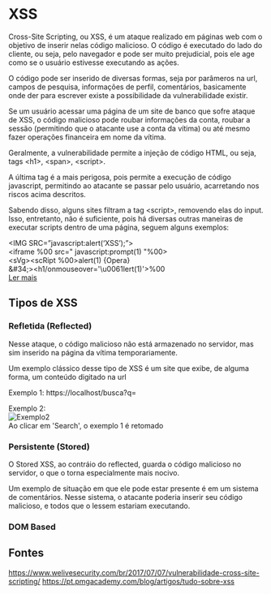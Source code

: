 # XSS

Cross-Site Scripting, ou XSS, é um ataque realizado em páginas web com o objetivo de inserir nelas código malicioso. O código é executado do lado do cliente, ou seja, pelo navegador e pode ser muito prejudicial, pois ele age como se o usuário estivesse executando as ações.

O código pode ser inserido de diversas formas, seja por parâmeros na url, campos de pesquisa, informações de perfil, comentários, basicamente onde der para escrever existe a possibilidade da vulnerabilidade existir.

Se um usuário acessar uma página de um site de banco que sofre ataque de XSS, o código malicioso pode roubar informações da conta, roubar a sessão (permitindo que o atacante use a conta da vítima) ou até mesmo fazer operações financeira em nome da vítima.

Geralmente, a vulnerabilidade permite a injeção de código HTML, ou seja, tags \<h1>, \<span>, \<script>.

A última tag é a mais perigosa, pois permite a execução de código javascript, permitindo ao atacante se passar pelo usuário, acarretando nos riscos acima descritos.

Sabendo disso, alguns sites filtram a tag \<script>, removendo elas do input. Isso, entretanto, não é suficiente, pois há diversas outras maneiras de executar scripts dentro de uma página, seguem alguns exemplos:

\<IMG SRC=”javascript:alert(‘XSS’);”> \
\<iframe %00 src="&Tab;javascript:prompt(1)&Tab;"%00> \
\<sVg><scRipt %00>alert&lpar;1&rpar; {Opera} \
\&#34;&#62;<h1/onmouseover='\u0061lert(1)'>%00 \
[Ler mais](https://github.com/pgaijin66/XSS-Payloads/blob/master/payload.txt)

## Tipos de XSS

### Refletida (Reflected)

Nesse ataque, o código malicioso não está armazenado no servidor, mas sim inserido na página da vítima temporariamente.

Um exemplo clássico desse tipo de XSS é um site que exibe, de alguma forma, um conteúdo digitado na url

Exemplo 1: https://<span></span>localhost/busca?q=<script>alert(document.cookie)</script>

Exemplo 2: \
![Exemplo2](https://i.imgur.com/tyCSWFd.png) \
Ao clicar em 'Search', o exemplo 1 é retomado


### Persistente (Stored)

O Stored XSS, ao contráio do reflected, guarda o código malicioso no servidor, o que o torna especialmente mais nocivo.

Um exemplo de situação em que ele pode estar presente é em um sistema de comentários. Nesse sistema, o atacante poderia inserir seu código malicioso, e todos que o lessem estariam executando.

### DOM Based



## Fontes
https://www.welivesecurity.com/br/2017/07/07/vulnerabilidade-cross-site-scripting/
https://pt.pmgacademy.com/blog/artigos/tudo-sobre-xss
